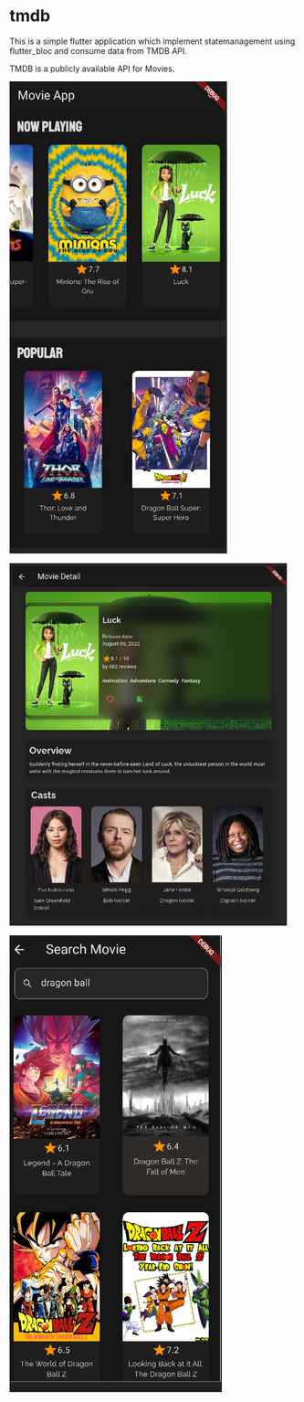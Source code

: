 # tmdb

This is a simple flutter application which implement statemanagement using flutter_bloc and consume data from TMDB API.

TMDB is a publicly available API for Movies.

![Home](images/01.png)

![Detail](images/02.png)

![Search](images/03.png)
